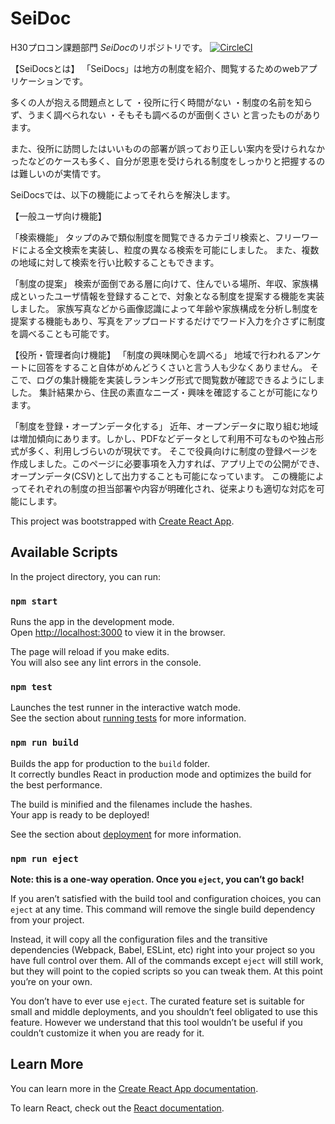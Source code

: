 # SeiDoc
H30プロコン課題部門
*SeiDoc*のリポジトリです。
[![CircleCI](https://circleci.com/gh/NITTC-ComputerClub/SeiDoc/tree/master.svg?style=svg&circle-token=1ab7e100245b294fbfbcbb51f7da6c7953598f88)](https://circleci.com/gh/NITTC-ComputerClub/SeiDoc/tree/master)

【SeiDocsとは】
「SeiDocs」は地方の制度を紹介、閲覧するためのwebアプリケーションです。

多くの人が抱える問題点として
・役所に行く時間がない
・制度の名前を知らず、うまく調べられない
・そもそも調べるのが面倒くさい
と言ったものがあります。

また、役所に訪問したはいいものの部署が誤っており正しい案内を受けられなかったなどのケースも多く、自分が恩恵を受けられる制度をしっかりと把握するのは難しいのが実情です。

SeiDocsでは、以下の機能によってそれらを解決します。

【一般ユーザ向け機能】

「検索機能」
タップのみで類似制度を閲覧できるカテゴリ検索と、フリーワードによる全文検索を実装し、粒度の異なる検索を可能にしました。
また、複数の地域に対して検索を行い比較することもできます。

「制度の提案」
検索が面倒である層に向けて、住んでいる場所、年収、家族構成といったユーザ情報を登録することで、対象となる制度を提案する機能を実装しました。
家族写真などから画像認識によって年齢や家族構成を分析し制度を提案する機能もあり、写真をアップロードするだけでワード入力を介さずに制度を調べることも可能です。

【役所・管理者向け機能】
「制度の興味関心を調べる」
地域で行われるアンケートに回答をすること自体がめんどうくさいと言う人も少なくありません。
そこで、ログの集計機能を実装しランキング形式で閲覧数が確認できるようにしました。
集計結果から、住民の素直なニーズ・興味を確認することが可能になります。

「制度を登録・オープンデータ化する」
近年、オープンデータに取り組む地域は増加傾向にあります。しかし、PDFなどデータとして利用不可なものや独占形式が多く、利用しづらいのが現状です。
そこで役員向けに制度の登録ページを作成しました。このページに必要事項を入力すれば、アプリ上での公開ができ、オープンデータ(CSV)として出力することも可能になっています。
この機能によってそれぞれの制度の担当部署や内容が明確化され、従来よりも適切な対応を可能にします。



This project was bootstrapped with [Create React App](https://github.com/facebook/create-react-app).

## Available Scripts

In the project directory, you can run:

### `npm start`

Runs the app in the development mode.<br>
Open [http://localhost:3000](http://localhost:3000) to view it in the browser.

The page will reload if you make edits.<br>
You will also see any lint errors in the console.

### `npm test`

Launches the test runner in the interactive watch mode.<br>
See the section about [running tests](https://facebook.github.io/create-react-app/docs/running-tests) for more information.

### `npm run build`

Builds the app for production to the `build` folder.<br>
It correctly bundles React in production mode and optimizes the build for the best performance.

The build is minified and the filenames include the hashes.<br>
Your app is ready to be deployed!

See the section about [deployment](https://facebook.github.io/create-react-app/docs/deployment) for more information.

### `npm run eject`

**Note: this is a one-way operation. Once you `eject`, you can’t go back!**

If you aren’t satisfied with the build tool and configuration choices, you can `eject` at any time. This command will remove the single build dependency from your project.

Instead, it will copy all the configuration files and the transitive dependencies (Webpack, Babel, ESLint, etc) right into your project so you have full control over them. All of the commands except `eject` will still work, but they will point to the copied scripts so you can tweak them. At this point you’re on your own.

You don’t have to ever use `eject`. The curated feature set is suitable for small and middle deployments, and you shouldn’t feel obligated to use this feature. However we understand that this tool wouldn’t be useful if you couldn’t customize it when you are ready for it.

## Learn More

You can learn more in the [Create React App documentation](https://facebook.github.io/create-react-app/docs/getting-started).

To learn React, check out the [React documentation](https://reactjs.org/).
